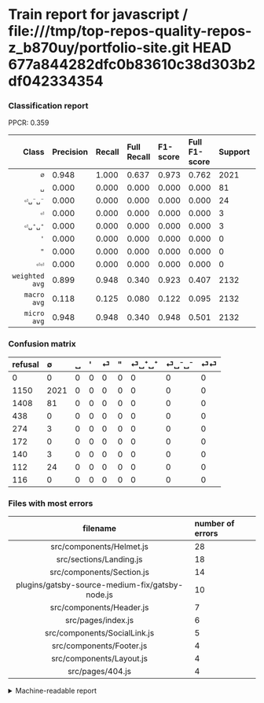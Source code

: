 # Train report for javascript / file:///tmp/top-repos-quality-repos-z_b870uy/portfolio-site.git HEAD 677a844282dfc0b83610c38d303b2df042334354

### Classification report

PPCR: 0.359

| Class | Precision | Recall | Full Recall | F1-score | Full F1-score | Support | Full Support | PPCR |
|------:|:----------|:-------|:------------|:---------|:---------|:--------|:-------------|:-----|
| `∅` | 0.948| 1.000| 0.637| 0.973| 0.762| 2021| 3171| 0.637 |
| `␣` | 0.000| 0.000| 0.000| 0.000| 0.000| 81| 1489| 0.054 |
| `⏎␣⁻␣⁻` | 0.000| 0.000| 0.000| 0.000| 0.000| 24| 136| 0.176 |
| `⏎` | 0.000| 0.000| 0.000| 0.000| 0.000| 3| 277| 0.011 |
| `⏎␣⁺␣⁺` | 0.000| 0.000| 0.000| 0.000| 0.000| 3| 143| 0.021 |
| `'` | 0.000| 0.000| 0.000| 0.000| 0.000| 0| 438| 0.000 |
| `"` | 0.000| 0.000| 0.000| 0.000| 0.000| 0| 172| 0.000 |
| `⏎⏎` | 0.000| 0.000| 0.000| 0.000| 0.000| 0| 116| 0.000 |
| `weighted avg` | 0.899| 0.948| 0.340| 0.923| 0.407| 2132| 5942| 0.359 |
| `macro avg` | 0.118| 0.125| 0.080| 0.122| 0.095| 2132| 5942| 0.359 |
| `micro avg` | 0.948| 0.948| 0.340| 0.948| 0.501| 2132| 5942| 0.359 |

### Confusion matrix

|refusal|  ∅| ␣| '| ⏎| "| ⏎␣⁺␣⁺| ⏎␣⁻␣⁻| ⏎⏎| 
|:---|:---|:---|:---|:---|:---|:---|:---|:---|
|0 |0 |0 |0 |0 |0 |0 |0 |0 |
|1150 |2021 |0 |0 |0 |0 |0 |0 |0 |
|1408 |81 |0 |0 |0 |0 |0 |0 |0 |
|438 |0 |0 |0 |0 |0 |0 |0 |0 |
|274 |3 |0 |0 |0 |0 |0 |0 |0 |
|172 |0 |0 |0 |0 |0 |0 |0 |0 |
|140 |3 |0 |0 |0 |0 |0 |0 |0 |
|112 |24 |0 |0 |0 |0 |0 |0 |0 |
|116 |0 |0 |0 |0 |0 |0 |0 |0 |

### Files with most errors

| filename | number of errors|
|:----:|:-----|
| src/components/Helmet.js | 28 |
| src/sections/Landing.js | 18 |
| src/components/Section.js | 14 |
| plugins/gatsby-source-medium-fix/gatsby-node.js | 10 |
| src/components/Header.js | 7 |
| src/pages/index.js | 6 |
| src/components/SocialLink.js | 5 |
| src/components/Footer.js | 4 |
| src/components/Layout.js | 4 |
| src/pages/404.js | 4 |

<details>
    <summary>Machine-readable report</summary>
```json
{
  "cl_report": {"\"": {"f1-score": 0.0, "precision": 0.0, "recall": 0.0, "support": 0}, "\u0027": {"f1-score": 0.0, "precision": 0.0, "recall": 0.0, "support": 0}, "macro avg": {"f1-score": 0.12165904165663376, "precision": 0.11849202626641651, "recall": 0.125, "support": 2132}, "micro avg": {"f1-score": 0.9479362101313321, "precision": 0.9479362101313321, "recall": 0.9479362101313321, "support": 2132}, "weighted avg": {"f1-score": 0.9226000870095941, "precision": 0.898583058478153, "recall": 0.9479362101313321, "support": 2132}, "\u2205": {"f1-score": 0.97327233325307, "precision": 0.9479362101313321, "recall": 1.0, "support": 2021}, "\u23ce": {"f1-score": 0.0, "precision": 0.0, "recall": 0.0, "support": 3}, "\u23ce\u23ce": {"f1-score": 0.0, "precision": 0.0, "recall": 0.0, "support": 0}, "\u23ce\u2423\u207a\u2423\u207a": {"f1-score": 0.0, "precision": 0.0, "recall": 0.0, "support": 3}, "\u23ce\u2423\u207b\u2423\u207b": {"f1-score": 0.0, "precision": 0.0, "recall": 0.0, "support": 24}, "\u2423": {"f1-score": 0.0, "precision": 0.0, "recall": 0.0, "support": 81}},
  "cl_report_full": {"\"": {"f1-score": 0.0, "precision": 0.0, "recall": 0.0, "support": 172}, "\u0027": {"f1-score": 0.0, "precision": 0.0, "recall": 0.0, "support": 438}, "macro avg": {"f1-score": 0.09527625872147841, "precision": 0.11849202626641651, "recall": 0.07966729738252917, "support": 5942}, "micro avg": {"f1-score": 0.5006192717364379, "precision": 0.9479362101313321, "recall": 0.34012117132278696, "support": 5942}, "weighted avg": {"f1-score": 0.4067600355514076, "precision": 0.5058744063154584, "recall": 0.34012117132278696, "support": 5942}, "\u2205": {"f1-score": 0.7622100697718273, "precision": 0.9479362101313321, "recall": 0.6373383790602334, "support": 3171}, "\u23ce": {"f1-score": 0.0, "precision": 0.0, "recall": 0.0, "support": 277}, "\u23ce\u23ce": {"f1-score": 0.0, "precision": 0.0, "recall": 0.0, "support": 116}, "\u23ce\u2423\u207a\u2423\u207a": {"f1-score": 0.0, "precision": 0.0, "recall": 0.0, "support": 143}, "\u23ce\u2423\u207b\u2423\u207b": {"f1-score": 0.0, "precision": 0.0, "recall": 0.0, "support": 136}, "\u2423": {"f1-score": 0.0, "precision": 0.0, "recall": 0.0, "support": 1489}},
  "ppcr": 0.35880175025244027
}
```
</details>
